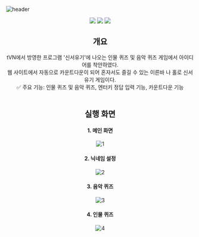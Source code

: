 ![header](https://capsule-render.vercel.app/api?type=wave&color=auto&height=300&section=header&text=Person%20Quiz%20and%20Music%20Quiz&fontSize=50)<br>
<div align = center>
<img src="https://img.shields.io/badge/HTML5-E34F26?style=flat-square&logo=HTML5&logoColor=white"/>
<img src="https://img.shields.io/badge/javascript-F7DF1E?style=flat-square&logo=javascript&logoColor=white"/>
<img src="https://img.shields.io/badge/CSS3-1572B6?style=flat-square&logo=CSS3&logoColor=white"/><br>
<h2>개요</h2>
tVN에서 방영한 프로그램 '신서유기'에 나오는 인물 퀴즈 및 음악 퀴즈 게임에서 아이디어를 착안하였다.<br>
웹 사이트에서 자동으로 카운트다운이 되어 혼자서도 즐길 수 있는 이른바 나 홀로 신서유기 게임이다.<br>
✅ 주요 기능: 인물 퀴즈 및 음악 퀴즈, 엔터키 정답 입력 기능, 카운트다운 기능<br><br>
<h2>실행 화면</h2>
<h4>1. 메인 화면</h4>
 
![1](https://github.com/msmsmsms23/webprogramming/assets/134278493/b02693bb-0228-4b94-b949-2536b513577d)
<h4>2. 닉네임 설정</h4>

![2](https://github.com/msmsmsms23/webprogramming/assets/134278493/7923a72a-4dcc-4803-9c53-c37295343a76)
<h4>3. 음악 퀴즈</h4>

![3](https://github.com/msmsmsms23/webprogramming/assets/134278493/d00782b1-fc6f-44e3-b3dd-c4bc3c88a173)

<h4>4. 인물 퀴즈</h4>

![4](https://github.com/msmsmsms23/webprogramming/assets/134278493/79a4abaa-3160-42b1-9b75-006a54370a30)
</div>
